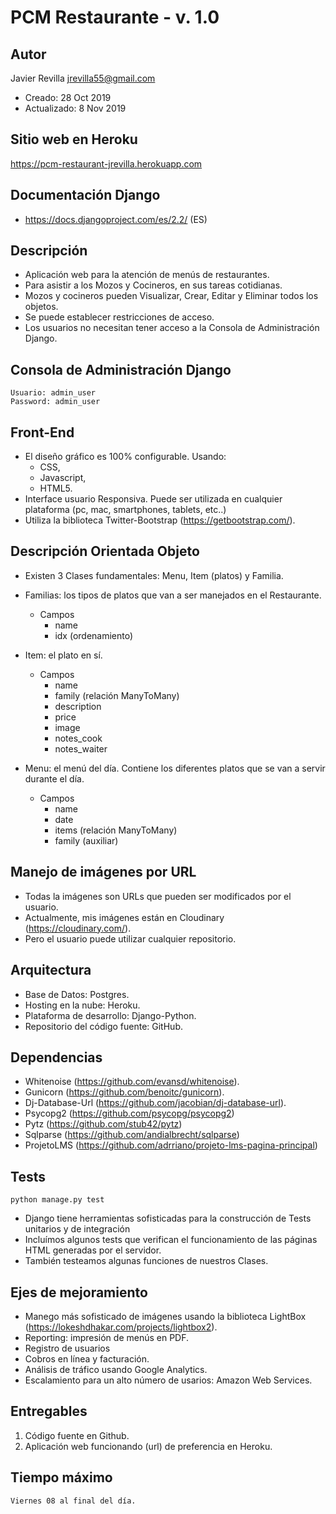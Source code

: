 # PCM Restaurante - v. 1.0



## Autor
Javier Revilla
jrevilla55@gmail.com
- Creado:         28 Oct 2019
- Actualizado:   	8 Nov 2019


## Sitio web en Heroku
https://pcm-restaurant-jrevilla.herokuapp.com


## Documentación Django
- https://docs.djangoproject.com/es/2.2/	(ES)



## Descripción
- Aplicación web para la atención de menús de restaurantes.
- Para asistir a los Mozos y Cocineros, en sus tareas cotidianas.
- Mozos y cocineros pueden Visualizar, Crear, Editar y Eliminar todos los objetos. 
- Se puede establecer restricciones de acceso. 
- Los usuarios no necesitan tener acceso a la Consola de Administración Django. 


## Consola de Administración Django
	Usuario: admin_user
	Password: admin_user


## Front-End
- El diseño gráfico es 100% configurable. Usando:
	- CSS, 
	- Javascript, 
	- HTML5.
- Interface usuario Responsiva. Puede ser utilizada en cualquier plataforma (pc, mac, smartphones, tablets, etc..)
- Utiliza la biblioteca Twitter-Bootstrap (https://getbootstrap.com/). 


## Descripción Orientada Objeto
- Existen 3 Clases fundamentales: Menu, Item (platos) y Familia. 

- Familias: los tipos de platos que van a ser manejados en el Restaurante. 
	- Campos
		- name
		- idx (ordenamiento)

- Item: el plato en sí. 
	- Campos
		- name
		- family (relación ManyToMany)
		- description 
		- price
		- image
		- notes_cook
		- notes_waiter

- Menu: el menú del día. Contiene los diferentes platos que se van a servir durante el día. 
	- Campos
		- name 
		- date 
		- items	(relación ManyToMany)
		- family (auxiliar)

## Manejo de imágenes por URL
- Todas la imágenes son URLs que pueden ser modificados por el usuario. 
- Actualmente, mis imágenes están en Cloudinary (https://cloudinary.com/).
- Pero el usuario puede utilizar cualquier repositorio. 



## Arquitectura
- Base de Datos: Postgres.
- Hosting en la nube: Heroku. 
- Plataforma de desarrollo: Django-Python. 
- Repositorio del código fuente: GitHub.


## Dependencias
- Whitenoise 		(https://github.com/evansd/whitenoise).
- Gunicorn 			(https://github.com/benoitc/gunicorn).
- Dj-Database-Url 	(https://github.com/jacobian/dj-database-url).
- Psycopg2 			(https://github.com/psycopg/psycopg2)
- Pytz				(https://github.com/stub42/pytz)
- Sqlparse			(https://github.com/andialbrecht/sqlparse)
- ProjetoLMS		(https://github.com/adrriano/projeto-lms-pagina-principal)



## Tests
	python manage.py test
- Django tiene herramientas sofisticadas para la construcción de Tests unitarios y de integración
- Incluímos algunos tests que verifican el funcionamiento de las páginas HTML generadas por el servidor. 
- También testeamos algunas funciones de nuestros Clases. 



## Ejes de mejoramiento
- Manego más sofisticado de imágenes usando la biblioteca LightBox (https://lokeshdhakar.com/projects/lightbox2).
- Reporting: impresión de menús en PDF. 
- Registro de usuarios
- Cobros en línea y facturación. 
- Análisis de tráfico usando Google Analytics. 
- Escalamiento para un alto número de usarios: Amazon Web Services. 




## Entregables
1. Código fuente en Github.
2. Aplicación web funcionando (url) de preferencia en Heroku.



## Tiempo máximo
	Viernes 08 al final del día.


